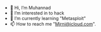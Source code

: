 - 👋 Hi, I’m Muhannad
- 👀 I’m interested in to hack
- 🌱 I’m currently learning "Metasploit"
- 📫 How to reach me "Mjrni@icloud.com".

<!---
MUXND/MUXND is a ✨ special ✨ repository because its `README.md` (this file) appears on your GitHub profile.
You can click the Preview link to take a look at your changes.
--->
